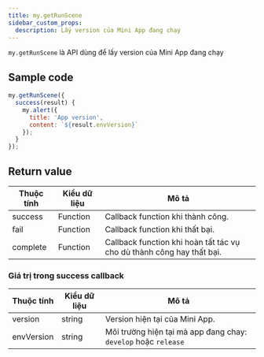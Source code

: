 ```yaml
---
title: my.getRunScene
sidebar_custom_props:
  description: Lấy version của Mini App đang chạy
---
```


`my.getRunScene` là API dùng để lấy version của Mini App đang chạy

## Sample code

```js
my.getRunScene({
  success(result) {
    my.alert({
      title: 'App version',
      content: `${result.envVersion}`
    });
  }
});
```

## Return value

| Thuộc tính | Kiểu dữ liệu | Mô tả                                                                 |
| ---------- | ------------ | --------------------------------------------------------------------- |
| success    | Function     | Callback function khi thành công.                                     |
| fail       | Function     | Callback function khi thất bại.                                       |
| complete   | Function     | Callback function khi hoàn tất tác vụ cho dù thành công hay thất bại. |

### Giá trị trong success callback

| Thuộc tính | Kiểu dữ liệu | Mô tả                                                          |
| ---------- | ------------ | -------------------------------------------------------------- |
| version    | string       | Version hiện tại của Mini App.                                 |
| envVersion | string       | Môi trường hiện tại mà app đang chay: `develop` hoặc `release` |

